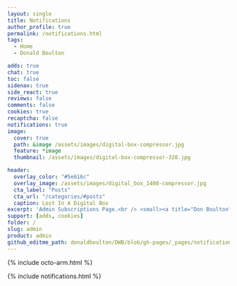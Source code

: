```yaml
---
layout: single
title: Notifications
author_profile: true
permalink: /notifications.html
tags:
  - Home
  - Donald Boulton

adds: true
chat: true
toc: false
sidenav: true
side_react: true
reviews: false
comments: false
cookies: true
recaptcha: false
notifications: true
image:
  cover: true
  path: &image /assets/images/digital-box-compressor.jpg
  feature: *image
  thumbnail: /assets/images/digital-box-compressor-320.jpg

header:
  overlay_color: "#5e616c"
  overlay_image: /assets/images/digital_box_1400-compressor.jpg
  cta_label: "Posts"
  cta_url: "/categories/#posts"
  caption: Lost In A Digital Box
excerpt: 'Admin Subscriptions Page.<br /> <small><a title="Don Boulton" href="https://donboulton.com">Jekyll Node Babel Travis CI Build</a></small><br /><br /> {::nomarkdown}<iframe title="Github" style="display: inline-block;" src="https://ghbtns.com/github-btn.html?user=donaldboulton&repo=DWB&type=star&count=true&size=large" frameborder="0" scrolling="0" width="160px" height="30px"></iframe> <iframe title="Fork" style="display: inline-block;" src="https://ghbtns.com/github-btn.html?user=donaldboulton&repo=DWB&type=fork&count=true&size=large" frameborder="0" scrolling="0" width="158px" height="30px"></iframe>{:/nomarkdown}'
support: [adds, cookies]
folder: /
slug: admin
product: admin
github_editme_path: donaldboulton/DWB/blob/gh-pages/_pages/notifications.html
---
```


{% include octo-arm.html %}

{% include notifications.html %}


